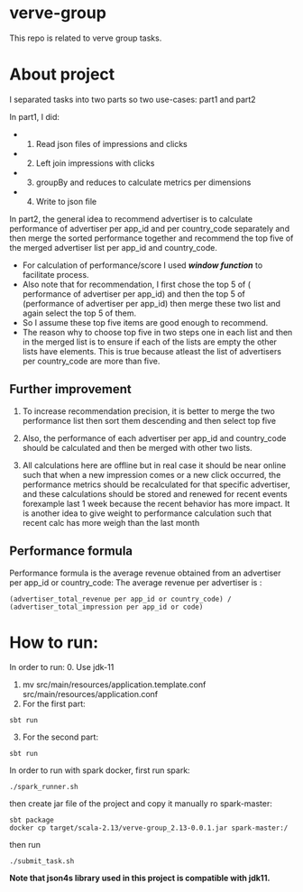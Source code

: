 # verve-group
This repo is related to verve group tasks. 
# About project
I separated tasks into two parts so two use-cases: part1 and part2

In part1, I did:

* 1. Read json files of impressions and clicks
* 2. Left join impressions with clicks
* 3. groupBy and reduces to calculate metrics per dimensions
* 4. Write to json file

In part2, the general idea to recommend advertiser is to calculate performance of advertiser per app_id and per country_code
separately and then merge the sorted performance together and recommend the top five of the merged advertiser list
per app_id and country_code. 
* For calculation of performance/score I used _**window function**_ to facilitate process.
* Also note that for recommendation, I first chose the top 5 of ( performance of advertiser per app_id) and then the top 5 of
(performance of advertiser per app_id) then merge these two list and again select the top 5 of them.
* So I assume these top five items are good enough to recommend.
* The reason why to choose top five in two steps one in each list and then in the merged list 
is to ensure if each of the lists are empty the other lists have elements. This is true because atleast 
the list of advertisers per country_code are more than five.

## Further improvement 

1. To increase recommendation precision, it is better to merge the two performance list then sort them descending and then select top five

2. Also, the performance of each advertiser per app_id and country_code should be calculated and then be merged with other two lists.

3. All calculations here are offline but in real case it should be near online such that when a new impression comes or a new click occurred,
the performance metrics should be recalculated for that specific advertiser, and these calculations should be stored and renewed for recent events
forexample last 1 week because the recent behavior has more impact. It is another idea to give weight to performance calculation such that
recent calc has more weigh than the last month 
## Performance formula
Performance formula is the average revenue obtained from an advertiser per app_id or country_code:
The average revenue per advertiser is : 
```
(advertiser_total_revenue per app_id or country_code) / (advertiser_total_impression per app_id or code)
```


# How to run: 
In order to run:
0. Use jdk-11
1. mv src/main/resources/application.template.conf src/main/resources/application.conf
2. For the first part: 
```shell
sbt run
```
3. For the second part:
```shell
sbt run
```

In order to run with spark docker, first run spark:
```shell
./spark_runner.sh

```
then create jar file of the project and copy it manually ro spark-master:
```shell
sbt package
docker cp target/scala-2.13/verve-group_2.13-0.0.1.jar spark-master:/
```
then run 
```shell
./submit_task.sh
```

**Note that json4s library used in this project is compatible with jdk11.**
